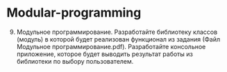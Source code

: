 # Modular-programming
9. Модульное программирование.
Разработайте библиотеку классов (модуль) в которой будет реализован функционал из задания (Файл Модульное программирование.pdf). Разработайте консольное приложение, которое будет выводить результат работы из библиотеки по выбору пользователем.

